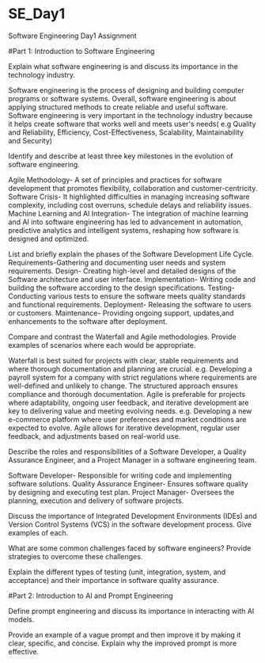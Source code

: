 # SE_Day1
Software Engineering Day1 Assignment

#Part 1: Introduction to Software Engineering

Explain what software engineering is and discuss its importance in the technology industry.

Software engineering is the process of designing and building computer programs or software systems. Overall, software engineering is about applying structured methods to create reliable and useful software. Software engineering is very important in the technology industry because it helps create software that works well and meets user's needs( e.g Quality and Reliability, Efficiency, Cost-Effectiveness, Scalability, Maintainability and Security)


Identify and describe at least three key milestones in the evolution of software engineering.

Agile Methodology- A set of principles and practices for software development that promotes flexibility, collaboration and customer-centricity.
Software Crisis- It highlighted difficulties in managing increasing software complexity, including cost overruns, schedule delays and reliability issues.
Machine Learning and AI Integration- The integration of machine learning and AI into software engineering has led to advancement in automation, predictive analytics and intelligent systems, reshaping how software is designed and optimized.



List and briefly explain the phases of the Software Development Life Cycle.
Requirements-Gathering and documenting user needs and system requirements.
Design- Creating high-level and detailed designs of the Software architecture and user interface.
Implementation- Writing code and building the software according to the design specifications.
Testing- Conducting various tests to ensure the software meets quality standards and functional requirements.
Deployment- Releasing the software to users or customers.
Maintenance- Providing ongoing support, updates,and enhancements to the software after deployment.



Compare and contrast the Waterfall and Agile methodologies. Provide examples of scenarios where each would be appropriate.

Waterfall is best suited for projects with clear, stable requirements and where thorough documentation and planning are crucial. e.g. Developing a payroll system for a company with strict regulations where requirements are well-defined and unlikely to change. The structured approach ensures compliance and thorough documentation.
Agile is preferable for projects where adaptability, ongoing user feedback, and iterative development are key to delivering value and meeting evolving needs. e.g. Developing a new e-commerce platform where user preferences and market conditions are expected to evolve. Agile allows for iterative development, regular user feedback, and adjustments based on real-world use.

Describe the roles and responsibilities of a Software Developer, a Quality Assurance Engineer, and a Project Manager in a software engineering team.

Software Developer- Responsible for writing code and implementing software solutions. 
Quality Assurance Engineer- Ensures software quality by designing and executing test plan.
Project Manager- Oversees the planning, execution and delivery of software projects.


Discuss the importance of Integrated Development Environments (IDEs) and Version Control Systems (VCS) in the software development process. Give examples of each.


What are some common challenges faced by software engineers? Provide strategies to overcome these challenges.


Explain the different types of testing (unit, integration, system, and acceptance) and their importance in software quality assurance.


#Part 2: Introduction to AI and Prompt Engineering


Define prompt engineering and discuss its importance in interacting with AI models.


Provide an example of a vague prompt and then improve it by making it clear, specific, and concise. Explain why the improved prompt is more effective.
